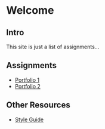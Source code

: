 # Welcome

## Intro

This site is just a list of assignments...


## Assignments

* [Portfolio 1](portfolio_1)
* [Portfolio 2](portfolio_2)




## Other Resources

* [Style Guide](style_guide)
